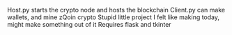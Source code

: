 Host.py starts the crypto node and hosts the blockchain
Client.py can make wallets, and mine zQoin crypto
Stupid little project I felt like making today, might make something out of it
Requires flask and tkinter
